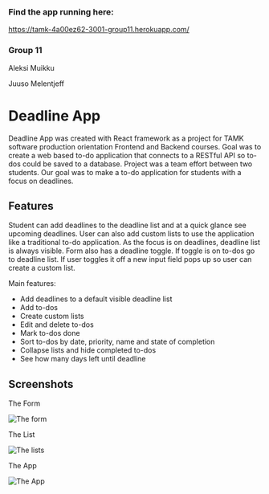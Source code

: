 ### Find the app running here:

https://tamk-4a00ez62-3001-group11.herokuapp.com/

### Group 11
Aleksi Muikku

Juuso Melentjeff

# Deadline App

Deadline App was created with React framework as a project for TAMK software production orientation Frontend and Backend courses. Goal was to create a web based to-do application that connects to a RESTful API so to-dos could be saved to a database. Project was a team effort between two students. Our goal was to make a to-do application for students with a focus on deadlines.

## Features

Student can add deadlines to the deadline list and at a quick glance see upcoming deadlines. User can also add custom lists to use the application like a traditional to-do application. As the focus is on deadlines, deadline list is always visible. Form also has a deadline toggle. If toggle is on to-dos go to deadline list. If user toggles it off a new input field pops up so user can create a custom list.

Main features:
- Add deadlines to a default visible deadline list
- Add to-dos
- Create custom lists
- Edit and delete to-dos
- Mark to-dos done
- Sort to-dos by date, priority, name and state of completion
- Collapse lists and hide completed to-dos
- See how many days left until deadline

## Screenshots

The Form

![The form](form.PNG)

The List

![The lists](list.PNG)

The App

![The App](app.PNG)
